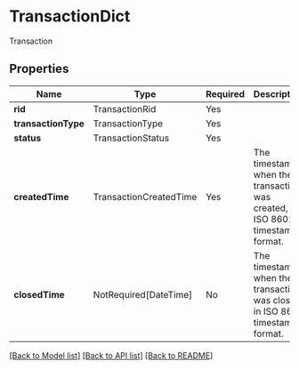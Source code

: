 # TransactionDict

Transaction

## Properties
| Name | Type | Required | Description |
| ------------ | ------------- | ------------- | ------------- |
**rid** | TransactionRid | Yes |  |
**transactionType** | TransactionType | Yes |  |
**status** | TransactionStatus | Yes |  |
**createdTime** | TransactionCreatedTime | Yes | The timestamp when the transaction was created, in ISO 8601 timestamp format.  |
**closedTime** | NotRequired[DateTime] | No | The timestamp when the transaction was closed, in ISO 8601 timestamp format.  |


[[Back to Model list]](../../README.md#documentation-for-models) [[Back to API list]](../../README.md#documentation-for-api-endpoints) [[Back to README]](../../README.md)
